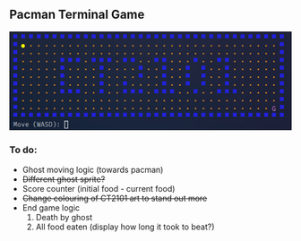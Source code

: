 ## Pacman Terminal Game

![Example of Terminal Pacman](./TERM/img/term-example.jpg)

### To do:
- Ghost moving logic (towards pacman)
- ~~Different ghost sprite?~~
- Score counter (initial food - current food)
- ~~Change colouring of CT2101 art to stand out more~~
- End game logic
  1. Death by ghost
  2. All food eaten (display how long it took to beat?)